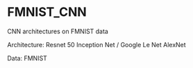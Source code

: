 # FMNIST_CNN
CNN architectures on FMNIST data

Architecture:
Resnet 50
Inception Net / Google Le Net
AlexNet

Data: FMNIST



